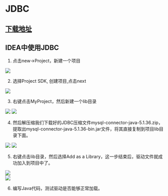# JDBC

## [下载地址](https://repo1.maven.org/maven2/mysql/mysql-connector-java/)

## IDEA中使用JDBC
1. 点击new->Project，新建一个项目

<img src="/images/jdbc1.png"/>

2. 选择Project SDK, 创建项目,点击next

<img src="/images/jdbc2.png"/>

3. 右键点击MyProject，然后新建一个lib目录

<img src="/images/jdbc3.png"/>

<img src="/images/jdbc4.png"/>

4. 然后解压缩我们下载好的JDBC压缩文件mysql-connector-java-5.1.36.zip，提取出mysql-connector-java-5.1.36-bin.jar文件，将其直接复制到项目lib目录下面。

<img src="/images/jdbc8.png"/>
<img src="/images/jdbc5.png"/>

5. 右键点击lib目录，然后选择Add as a Library，这一步结束后，驱动文件就成功加入到项目中了。

<img src="/images/jdbc6.png"/>
<br />
<img src="/images/jdbc7.png"/>

6. 编写Java代码，测试驱动是否能够正常加载。
```

```

